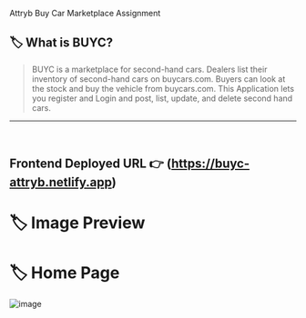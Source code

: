 Attryb Buy Car Marketplace Assignment

## 🏷️ What is BUYC?

> BUYC is a marketplace for second-hand cars. Dealers list their inventory of second-hand cars on buycars.com. Buyers can look at the stock and buy the vehicle from buycars.com.
This Application lets you register and Login and post, list, update, and delete second hand cars.
---

<br/>

## **Frontend Deployed URL** 👉 (https://buyc-attryb.netlify.app)

# 🏷️ Image Preview

# 🏷️ Home Page

![image](https://github.com/Ajay84sia/Attryb_Assignment/assets/98752820/786e68e1-0041-4d0c-9a4d-5b79ac19d759)
